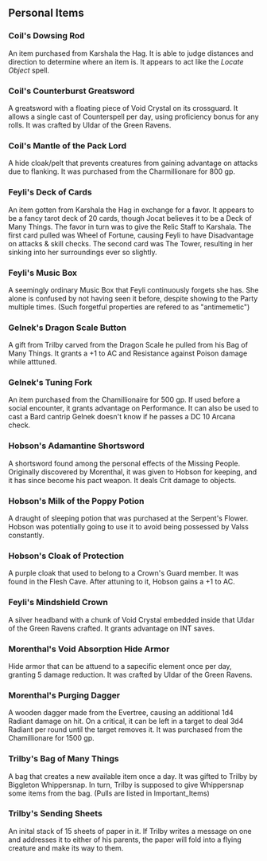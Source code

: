 ## Personal Items

### Coil's Dowsing Rod

An item purchased from Karshala the Hag. It is able to judge distances and direction to determine where an item is. It appears to act like the *Locate Object* spell.

### Coil's Counterburst Greatsword 

A greatsword with a floating piece of Void Crystal on its crossguard. It allows a single cast of Counterspell per day, using proficiency bonus for any rolls. It was crafted by Uldar of the Green Ravens.

### Coil's Mantle of the Pack Lord 

A hide cloak/pelt that prevents creatures from gaining advantage on attacks due to flanking. It was purchased from the Charmillionare for 800 gp.

### Feyli's Deck of Cards

An item gotten from Karshala the Hag in exchange for a favor. It appears to be a fancy tarot deck of 20 cards, though Jocat believes it to be a Deck of Many Things. The favor in turn was to give the Relic Staff to Karshala. The first card pulled was Wheel of Fortune, causing Feyli to have Disadvantage on attacks & skill checks. The second card was The Tower, resulting in her sinking into her surroundings ever so slightly.

### Feyli's Music Box

A seemingly ordinary Music Box that Feyli continuously forgets she has. She alone is confused by not having seen it before, despite showing to the Party multiple times. (Such forgetful properties are refered to as "antimemetic")

### Gelnek's Dragon Scale Button 

A gift from Trilby carved from the Dragon Scale he pulled from his Bag of Many Things. It grants a +1 to AC and Resistance against Poison damage while atttuned.

### Gelnek's Tuning Fork 

An item purchased from the Chamillionaire for 500 gp. If used before a social encounter, it grants advantage on Performance. It can also be used to cast a Bard cantrip Gelnek doesn't know if he passes a DC 10 Arcana check.

### Hobson's Adamantine Shortsword

A shortsword found among the personal effects of the Missing People. Originally discovered by Morenthal, it was given to Hobson for keeping, and it has since become his pact weapon. It deals Crit damage to objects.

### Hobson's Milk of the Poppy Potion

A draught of sleeping potion that was purchased at the Serpent's Flower. Hobson was potentially going to use it to avoid being possessed by Valss constantly.

### Hobson's Cloak of Protection

A purple cloak that used to belong to a Crown's Guard member. It was found in the Flesh Cave. After attuning to it, Hobson gains a +1 to AC.

### Feyli's Mindshield Crown 

A silver headband with a chunk of Void Crystal embedded inside that Uldar of the Green Ravens crafted. It grants advantage on INT saves.

### Morenthal's Void Absorption Hide Armor 

Hide armor that can be attuend to a sapecific element once per day, granting 5 damage reduction. It was crafted by Uldar of the Green Ravens.

### Morenthal's Purging Dagger 

A wooden dagger made from the Evertree, causing an additional 1d4 Radiant damage on hit. On a critical, it can be left in a target to deal 3d4 Radiant per round until the target removes it. It was purchased from the Chamillionare for 1500 gp.

### Trilby's Bag of Many Things

A bag that creates a new available item once a day. It was gifted to Trilby by Biggleton Whippersnap. In turn, Trilby is supposed to give Whippersnap some items from the bag. (Pulls are listed in Important_Items)

### Trilby's Sending Sheets 

An inital stack of 15 sheets of paper in it. If Trilby writes a message on one and addresses it to either of his parents, the paper will fold into a flying creature and make its way to them.